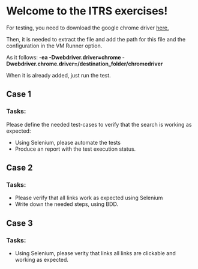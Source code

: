 # Welcome to the ITRS exercises!

For testing, you need to download the google chrome driver <a href="http://chromedriver.chromium.org/downloads">here. </a>

Then, it is needed to extract the file and add the path for this file and the configuration in the VM Runner option. 

As it follows:<b> -ea -Dwebdriver.driver=chrome -Dwebdriver.chrome.driver=/destination_folder/chromedriver </b>

When it is already added, just run the test.

## Case 1
### Tasks:

Please define the needed test-cases to verify that the search is working as expected:
- Using Selenium, please automate the tests
- Produce an report with the test execution status.

## Case 2
### Tasks:

- Please verify that all links work as expected using Selenium
- Write down the needed steps, using BDD.

## Case 3
### Tasks:

- Using Selenium, please verity that links all links are clickable and working as expected.
